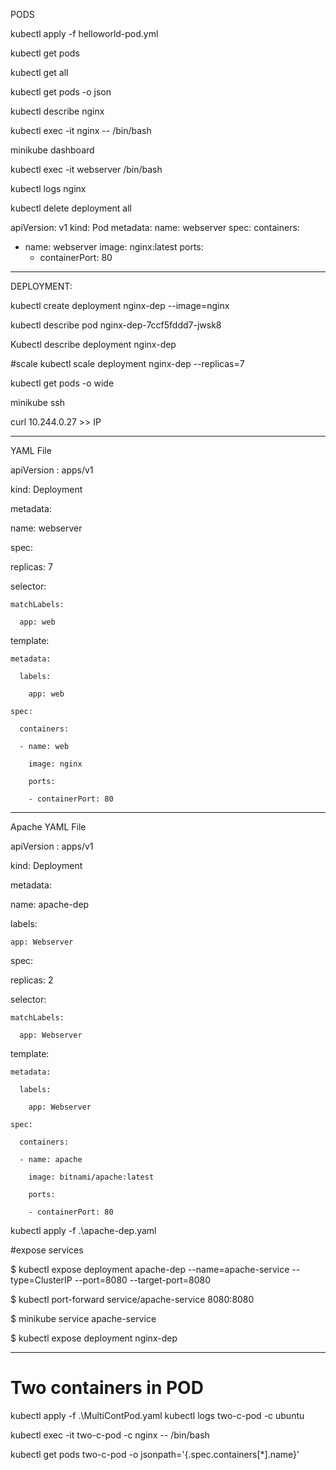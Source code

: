 PODS 

kubectl apply -f helloworld-pod.yml

kubectl get pods

kubectl get all

kubectl get pods -o json

kubectl describe nginx

kubectl exec -it nginx -- /bin/bash

minikube dashboard

kubectl exec -it webserver /bin/bash

kubectl logs nginx


kubectl delete deployment all





apiVersion: v1
kind: Pod
metadata:
  name: webserver
spec:
  containers:
  - name: webserver
    image: nginx:latest
    ports:
    - containerPort: 80



-------------------------------------------
DEPLOYMENT: 


kubectl create deployment nginx-dep --image=nginx


kubectl describe pod nginx-dep-7ccf5fddd7-jwsk8


Kubectl describe deployment nginx-dep 


#scale 
kubectl scale deployment nginx-dep --replicas=7

kubectl get pods -o wide 

minikube ssh
	
curl 10.244.0.27 >> IP 


---------------------------------------------------
YAML File 

apiVersion : apps/v1

kind: Deployment

metadata:

  name: webserver

spec: 

  replicas: 7 

  selector:

    matchLabels:

      app: web

  template:

    metadata:

      labels:

        app: web

    spec:

      containers:

      - name: web

        image: nginx

        ports:

        - containerPort: 80

--------------------------------------------------------

Apache YAML File 

apiVersion : apps/v1

kind: Deployment

metadata:

  name: apache-dep

  labels:

    app: Webserver

spec: 

  replicas: 2

  selector:

    matchLabels:

      app: Webserver

  template:

    metadata:

      labels:

        app: Webserver

    spec:

      containers:

      - name: apache

        image: bitnami/apache:latest

        ports:

        - containerPort: 80



kubectl apply -f .\apache-dep.yaml

#expose services 

$ kubectl expose deployment apache-dep --name=apache-service --type=ClusterIP --port=8080 --target-port=8080
 
$ kubectl port-forward service/apache-service 8080:8080
 

$ minikube service apache-service 


$ kubectl expose deployment nginx-dep



---------------------------------------------

# Two containers in POD 
kubectl apply -f .\MultiContPod.yaml
kubectl  logs two-c-pod  -c ubuntu

kubectl exec -it two-c-pod -c nginx -- /bin/bash

kubectl get pods two-c-pod -o jsonpath='{.spec.containers[*].name}'